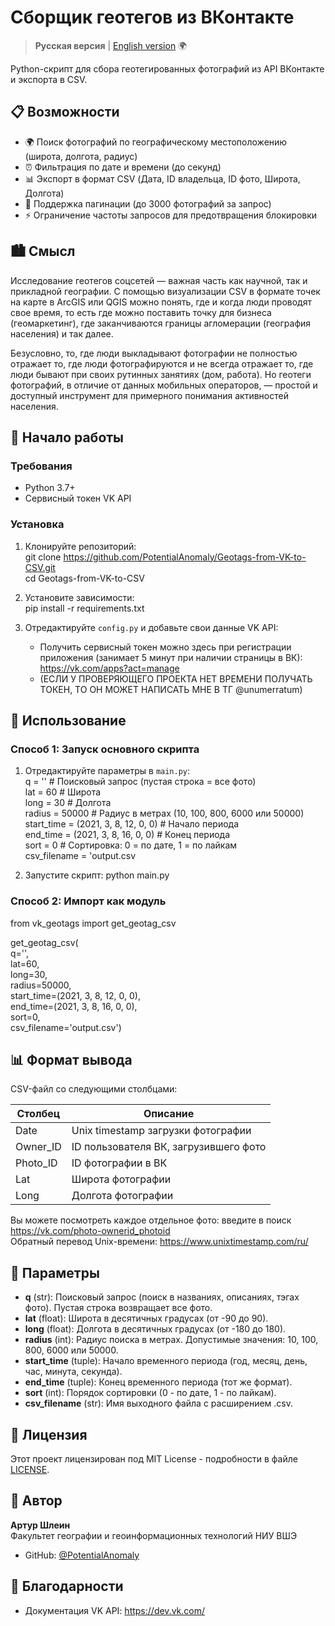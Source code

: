 # Сборщик геотегов из ВКонтакте

> **Русская версия** | [English version](README.md) 🌍

Python-скрипт для сбора геотегированных фотографий из API ВКонтакте и экспорта в CSV.

## 📋 Возможности

- 🌍 Поиск фотографий по географическому местоположению (широта, долгота, радиус)
- ⏰ Фильтрация по дате и времени (до секунд)
- 📊 Экспорт в формат CSV (Дата, ID владельца, ID фото, Широта, Долгота)
- 🔄 Поддержка пагинации (до 3000 фотографий за запрос)
- ⚡ Ограничение частоты запросов для предотвращения блокировки

## 🏙️ Смысл

Исследование геотегов соцсетей — важная часть как научной, так и прикладной географии. С помощью визуализации CSV в формате точек на карте в ArcGIS или QGIS можно понять, где и когда люди проводят свое время, то есть где можно поставить точку для бизнеса (геомаркетинг), где заканчиваются границы агломерации (география населения) и так далее.

Безусловно, то, где люди выкладывают фотографии не полностью отражает то, где люди фотографируются и не всегда отражает то, где люди бывают при своих рутинных занятиях (дом, работа). Но геотеги фотографий, в отличие от данных мобильных операторов, — простой и доступный инструмент для примерного понимания активностей населения.

## 🚀 Начало работы

### Требования

- Python 3.7+
- Сервисный токен VK API

### Установка

1. Клонируйте репозиторий:  
git clone https://github.com/PotentialAnomaly/Geotags-from-VK-to-CSV.git  
cd Geotags-from-VK-to-CSV

2. Установите зависимости:  
pip install -r requirements.txt

4. Отредактируйте `config.py` и добавьте свои данные VK API:
   - Получить сервисный токен можно здесь при регистрации приложения (занимает 5 минут при наличии страницы в ВК): https://vk.com/apps?act=manage  
   - (ЕСЛИ У ПРОВЕРЯЮЩЕГО ПРОЕКТА НЕТ ВРЕМЕНИ ПОЛУЧАТЬ ТОКЕН, ТО ОН МОЖЕТ НАПИСАТЬ МНЕ В ТГ @unumerratum)

## 📖 Использование

### Способ 1: Запуск основного скрипта

1. Отредактируйте параметры в `main.py`:  
q = '' # Поисковый запрос (пустая строка = все фото)  
lat = 60 # Широта  
long = 30 # Долгота  
radius = 50000 # Радиус в метрах (10, 100, 800, 6000 или 50000)  
start_time = (2021, 3, 8, 12, 0, 0) # Начало периода  
end_time = (2021, 3, 8, 16, 0, 0) # Конец периода  
sort = 0 # Сортировка: 0 = по дате, 1 = по лайкам  
csv_filename = 'output.csv  

2. Запустите скрипт:
python main.py

### Способ 2: Импорт как модуль

from vk_geotags import get_geotag_csv

get_geotag_csv(  
q='',  
lat=60,  
long=30,  
radius=50000,  
start_time=(2021, 3, 8, 12, 0, 0),  
end_time=(2021, 3, 8, 16, 0, 0),  
sort=0,  
csv_filename='output.csv')  

## 📊 Формат вывода

CSV-файл со следующими столбцами:

| Столбец | Описание |
|---------|----------|
| Date | Unix timestamp загрузки фотографии |
| Owner_ID | ID пользователя ВК, загрузившего фото |
| Photo_ID | ID фотографии в ВК |
| Lat | Широта фотографии |
| Long | Долгота фотографии |

Вы можете посмотреть каждое отдельное фото: введите в поиск https://vk.com/photo-ownerid_photoid  
Обратный перевод Unix-времени: https://www.unixtimestamp.com/ru/

## 🔧 Параметры

- **q** (str): Поисковый запрос (поиск в названиях, описаниях, тэгах фото). Пустая строка возвращает все фото.  
- **lat** (float): Широта в десятичных градусах (от -90 до 90).  
- **long** (float): Долгота в десятичных градусах (от -180 до 180).  
- **radius** (int): Радиус поиска в метрах. Допустимые значения: 10, 100, 800, 6000 или 50000.  
- **start_time** (tuple): Начало временного периода (год, месяц, день, час, минута, секунда).  
- **end_time** (tuple): Конец временного периода (тот же формат).  
- **sort** (int): Порядок сортировки (0 - по дате, 1 - по лайкам).  
- **csv_filename** (str): Имя выходного файла с расширением .csv.  

## 📄 Лицензия

Этот проект лицензирован под MIT License - подробности в файле [LICENSE](LICENSE).

## 👤 Автор

**Артур Шлеин**  
Факультет географии и геоинформационных технологий НИУ ВШЭ

- GitHub: [@PotentialAnomaly](https://github.com/PotentialAnomaly)

## 🙏 Благодарности

- Документация VK API: https://dev.vk.com/
